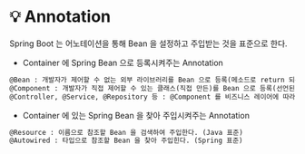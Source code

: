 # 💡 Annotation

Spring Boot 는 어노테이션을 통해 Bean 을 설정하고 주입받는 것을 표준으로 한다.

- Container 에 Spring Bean 으로 등록시켜주는 Annotation

```markdown
@Bean : 개발자가 제어할 수 없는 외부 라이브러리를 Bean 으로 등록(메소드로 return 되는 객체를 Bean 으로 등록)
@Component : 개발자가 직접 제어할 수 있는 클래스(직접 만든)를 Bean 으로 등록(선언된 Class 를 Bean으 로 등록)
@Controller, @Service, @Repository 등 : @Component 를 비즈니스 레이어에 따라 명칭을 달리 지정해준 것
```
- Container 에 있는 Spring Bean 을 찾아 주입시켜주는 Annotation
```markdown
@Resource : 이름으로 참조할 Bean 을 검색하여 주입한다. (Java 표준)
@Autowired : 타입으로 참조할 Bean 을 찾아 주입힌다. (Spring 표준)
```